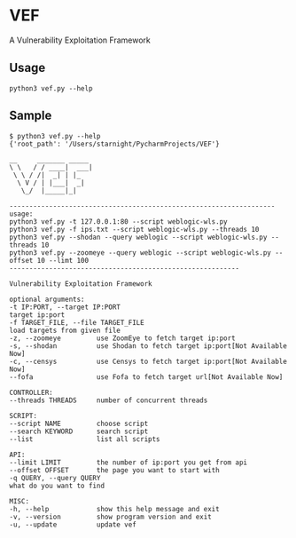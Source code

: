# VEF

A Vulnerability Exploitation Framework

## Usage

	python3 vef.py --help

## Sample

    $ python3 vef.py --help
    {'root_path': '/Users/starnight/PycharmProjects/VEF'}

    __     _______ _____
    \ \   / / ____|  ___|
     \ \ / /|  _| | |_
      \ V / | |___|  _|
       \_/  |_____|_|

    -------------------------------------------------------------------
    usage:
    python3 vef.py -t 127.0.0.1:80 --script weblogic-wls.py
    python3 vef.py -f ips.txt --script weblogic-wls.py --threads 10
    python3 vef.py --shodan --query weblogic --script weblogic-wls.py --threads 10
    python3 vef.py --zoomeye --query weblogic --script weblogic-wls.py --offset 10 --limt 100
    ----------------------------------------------------------

    Vulnerability Exploitation Framework

    optional arguments:
    -t IP:PORT, --target IP:PORT
    target ip:port
    -f TARGET_FILE, --file TARGET_FILE
    load targets from given file
    -z, --zoomeye         use ZoomEye to fetch target ip:port
    -s, --shodan          use Shodan to fetch target ip:port[Not Available Now]
    -c, --censys          use Censys to fetch target ip:port[Not Available Now]
    --fofa                use Fofa to fetch target url[Not Available Now]

    CONTROLLER:
    --threads THREADS     number of concurrent threads

    SCRIPT:
    --script NAME         choose script
    --search KEYWORD      search script
    --list                list all scripts

    API:
    --limit LIMIT         the number of ip:port you get from api
    --offset OFFSET       the page you want to start with
    -q QUERY, --query QUERY
    what do you want to find

    MISC:
    -h, --help            show this help message and exit
    -v, --version         show program version and exit
    -u, --update          update vef
